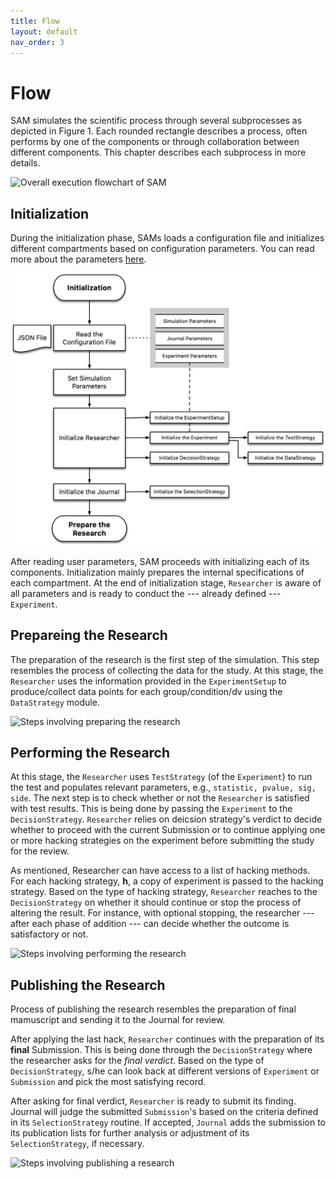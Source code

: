 ```yaml
---
title: Flow
layout: default
nav_order: 3
---
```


Flow
====

SAM simulates the scientific process through several subprocesses as depicted in Figure 1. Each rounded rectangle describes a process, often performs by one of the components or through collaboration between different components. This chapter describes each subprocess in more details.

![Overall execution flowchart of
SAM](figures/main-routine.png)

Initialization
--------------

During the initialization phase, SAMs loads a configuration file and initializes different compartments based on configuration parameters. You can read more about the parameters [here](configuration-file.md).

![](figures/initialization.png)

After reading user parameters, SAM proceeds with initializing each of its components. Initialization mainly prepares the internal specifications of each compartment. At the end of initialization stage, `Researcher` is aware of all parameters and is ready to conduct the --- already defined --- `Experiment`.

Prepareing the Research
-----------------------

The preparation of the research is the first step of the simulation. This step resembles the process of collecting the data for the study. At this stage, the `Researcher` uses the information provided in the `ExperimentSetup` to produce/collect data points for each group/condition/dv using the `DataStrategy` module.

![Steps involving preparing the
research](figures/prepare-research.png)

Performing the Research
-----------------------

At this stage, the `Researcher` uses `TestStrategy` (of the `Experiment`) to run the test and populates relevant parameters, e.g., `statistic, pvalue, sig, side`. The next step is to check whether or not the `Researcher` is satisfied with test results. This is being done by passing the `Experiment` to the `DecisionStrategy`. `Researcher` relies on deicsion strategy\'s verdict to decide whether to proceed with the current Submission or to continue applying one or more hacking strategies on the experiment before submitting the study for the review.

As mentioned, Researcher can have access to a list of hacking methods. For each hacking strategy, **h**, a copy of experiment is passed to the hacking strategy. Based on the type of hacking strategy, `Researcher` reaches to the `DecisionStrategy` on whether it should continue or stop the process of altering the result. For instance, with optional stopping, the researcher --- after each phase of addition --- can decide whether the outcome is satisfactory or not.

![Steps involving performing the
research](figures/perform-research.png)

Publishing the Research
-----------------------

Process of publishing the research resembles the preparation of final mamuscript and sending it to the Journal for review.

After applying the last hack, `Researcher` continues with the preparation of its **final** Submission. This is being done through the `DecisionStrategy` where the researcher asks for the *final verdict*. Based on the type of `DecisionStrategy`, s/he can look back at different versions of `Experiment` or `Submission` and pick the most satisfying record.

After asking for final verdict, `Researcher` is ready to submit its finding. Journal will judge the submitted `Submission`'s based on the criteria defined in its `SelectionStrategy` routine. If accepted, `Journal` adds the submission to its publication lists for further analysis or adjustment of its `SelectionStrategy`, if necessary.

![Steps involving publishing a
research](figures/publish-research.png)

